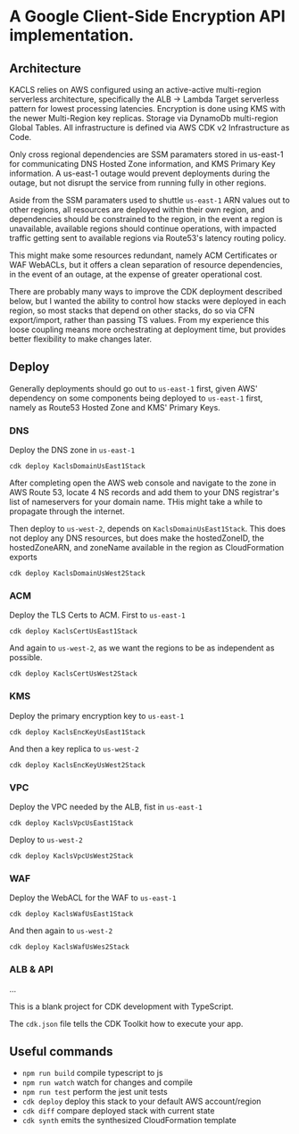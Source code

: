 # A Google Client-Side Encryption API implementation.


## Architecture

KACLS relies on AWS configured using an active-active multi-region serverless architecture, specifically the ALB -> Lambda Target serverless pattern for lowest processing latencies. Encryption is done using KMS with the newer Multi-Region key replicas. Storage via DynamoDb multi-region Global Tables. All infrastructure is defined via AWS CDK v2 Infrastructure as Code.

Only cross regional dependencies are SSM paramaters stored in us-east-1 for communicating DNS Hosted Zone information, and KMS Primary Key information. A us-east-1 outage would prevent deployments during the outage, but not disrupt the service from running fully in other regions.

Aside from the SSM paramaters used to shuttle `us-east-1` ARN values out to other regions, all resources are deployed within their own region, and dependencies should be constrained to the region, in the event a region is unavailable, available regions should continue operations, with impacted traffic getting sent to available regions via Route53's latency routing policy.

This might make some resources redundant, namely ACM Certificates or WAF WebACLs, but it offers a clean separation of resource dependencies, in the event of an outage, at the expense of greater operational cost.

There are probably many ways to improve the CDK deployment described below, but I wanted the ability to control how stacks were deployed in each region, so most stacks that depend on other stacks, do so via CFN export/import, rather than passing TS values. From my experience this loose coupling means more orchestrating at deployment time, but provides better flexibility to make changes later.



## Deploy

Generally  deployments should go out to `us-east-1` first, given AWS' dependency on some components being deployed to `us-east-1` first, namely as Route53 Hosted Zone and KMS' Primary Keys. 



### DNS

Deploy the DNS zone in `us-east-1`

```
cdk deploy KaclsDomainUsEast1Stack
```

After completing open the AWS web console and navigate to the zone in AWS Route 53, locate 4 NS records and add them to your DNS registrar's list of nameservers for your domain name. THis might take a while to propagate through the internet.

Then deploy to `us-west-2`, depends on `KaclsDomainUsEast1Stack`.
This does not deploy any DNS resources, but does make the hostedZoneID, the hostedZoneARN, and zoneName available in the region as CloudFormation exports

```
cdk deploy KaclsDomainUsWest2Stack
```


### ACM

Deploy the TLS Certs to ACM. First to `us-east-1`

```
cdk deploy KaclsCertUsEast1Stack
```

And again to `us-west-2`, as we want the regions to be as independent as possible.

```
cdk deploy KaclsCertUsWest2Stack
```


### KMS

Deploy the primary encryption key to `us-east-1`

```
cdk deploy KaclsEncKeyUsEast1Stack
```

And then a key replica to `us-west-2`

```
cdk deploy KaclsEncKeyUsWest2Stack
```


### VPC

Deploy the VPC needed by the ALB, fist in `us-east-1`

```
cdk deploy KaclsVpcUsEast1Stack
```

Deploy to `us-west-2`

```
cdk deploy KaclsVpcUsWest2Stack
```

### WAF

Deploy the WebACL for the WAF to `us-east-1`

```
cdk deploy KaclsWafUsEast1Stack
```

And then again to `us-west-2`

```
cdk deploy KaclsWafUsWes2Stack
```

### ALB & API



...


This is a blank project for CDK development with TypeScript.

The `cdk.json` file tells the CDK Toolkit how to execute your app.

## Useful commands

* `npm run build`   compile typescript to js
* `npm run watch`   watch for changes and compile
* `npm run test`    perform the jest unit tests
* `cdk deploy`      deploy this stack to your default AWS account/region
* `cdk diff`        compare deployed stack with current state
* `cdk synth`       emits the synthesized CloudFormation template
